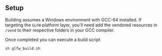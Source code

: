 ## Setup

Building assumes a Windows environment with GCC-64 installed. If targeting the `GLFW` platform layer, you'll need add the vendored resources in `/vend` to their respective folders in your GCC compiler.

Once completed you can execute a build script

```bash
sh glfw_build.sh
```
